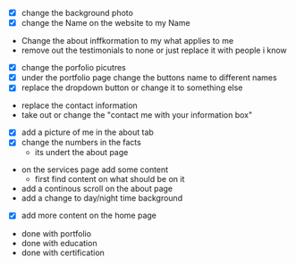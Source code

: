- [x] change the background photo 
- [x] change the Name on the website to my Name
- Change the about inffkormation to my what applies to me
- remove out the testimonials to none or just replace it with people i know
- [x] change the porfolio picutres 
- [x] under the portfolio page change the buttons name to different names
- [x] replace the dropdown button or change it to something else
- replace the contact information 
- take out or change the "contact me with your information box"
- [x] add a picture of me in the about tab
- [x] change the numbers in the facts
    - its undert the about page
- on the services page add some content 
    - first find content on what should be on it
- add a continous scroll on the about page
- add a change to day/night time background
- [x] add more content on the home page


- done with portfolio
- done with education 
- done with certification

